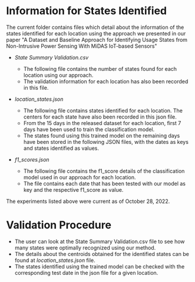 # Information for States Identified

The current folder contains files which detail about the information of the states identified for each location using the approach we presented in our paper "A Dataset and Baseline Approach for Identifying Usage States from Non-Intrusive Power Sensing With MiDAS IoT-based Sensors"

- _State Summary Validation.csv_
  - The following file contains the number of states found for each location using our approach.
  - The validation information for each location has also been recorded in this file.

- _location_states.json_
  - The following file contains states identified for each location. The centers for each state have also been recorded in this json file.
  - From the 15 days in the released dataset for each location, first 7 days have been used to train the classification model. 
  - The states found using this trained model on the remaining days have been stored in the following JSON files, with the dates as keys and states identified as values.

- _f1_scores.json_
  - The following file contains the f1_score details of the classification model used in our approach for each location.
  - The file contains each date that has been tested with our model as key and the respective f1_score as value.
  
The experiments listed above were current as of October 28, 2022.

# Validation Procedure

- The user can look at the State Summary Validation.csv file to see how many states were optimally recognized using our method.
- The details about the centroids obtained for the identified states can be found at _location_states.json_ file.
- The states identified using the trained model can be checked with the corresponding test date in the json file for a given location.

  
